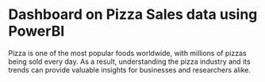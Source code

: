 # Dashboard on Pizza Sales data using PowerBI
Pizza is one of the most popular foods worldwide, with millions of pizzas being sold every day. As a result, understanding the pizza industry and its trends can provide valuable insights for businesses and researchers alike.

